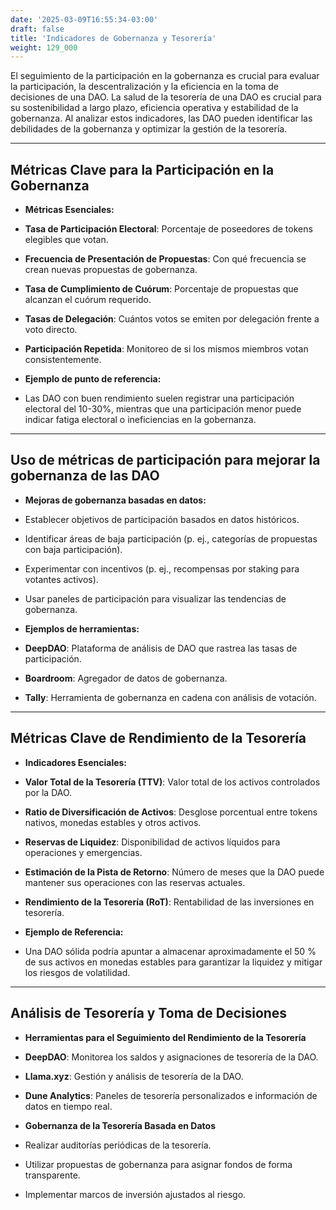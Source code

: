 ```yaml
---
date: '2025-03-09T16:55:34-03:00'
draft: false
title: 'Indicadores de Gobernanza y Tesorería'
weight: 129_000
---
```


El seguimiento de la participación en la gobernanza es crucial para evaluar la participación, la descentralización y la eficiencia en la toma de decisiones de una DAO. La salud de la tesorería de una DAO es crucial para su sostenibilidad a largo plazo, eficiencia operativa y estabilidad de la gobernanza. Al analizar estos indicadores, las DAO pueden identificar las debilidades de la gobernanza y optimizar la gestión de la tesorería.

---

## **Métricas Clave para la Participación en la Gobernanza**

- **Métricas Esenciales:**
- **Tasa de Participación Electoral**: Porcentaje de poseedores de tokens elegibles que votan.
- **Frecuencia de Presentación de Propuestas**: Con qué frecuencia se crean nuevas propuestas de gobernanza.
- **Tasa de Cumplimiento de Cuórum**: Porcentaje de propuestas que alcanzan el cuórum requerido.
- **Tasas de Delegación**: Cuántos votos se emiten por delegación frente a voto directo.
- **Participación Repetida**: Monitoreo de si los mismos miembros votan consistentemente.

- **Ejemplo de punto de referencia:**
- Las DAO con buen rendimiento suelen registrar una participación electoral del 10-30%, mientras que una participación menor puede indicar fatiga electoral o ineficiencias en la gobernanza.

---

## **Uso de métricas de participación para mejorar la gobernanza de las DAO**

- **Mejoras de gobernanza basadas en datos:**
- Establecer objetivos de participación basados ​​en datos históricos.
- Identificar áreas de baja participación (p. ej., categorías de propuestas con baja participación).
- Experimentar con incentivos (p. ej., recompensas por staking para votantes activos).
- Usar paneles de participación para visualizar las tendencias de gobernanza.

- **Ejemplos de herramientas:**
- **DeepDAO**: Plataforma de análisis de DAO que rastrea las tasas de participación.
- **Boardroom**: Agregador de datos de gobernanza.
- **Tally**: Herramienta de gobernanza en cadena con análisis de votación.

---

## **Métricas Clave de Rendimiento de la Tesorería**

- **Indicadores Esenciales:**
- **Valor Total de la Tesorería (TTV)**: Valor total de los activos controlados por la DAO.
- **Ratio de Diversificación de Activos**: Desglose porcentual entre tokens nativos, monedas estables y otros activos.
- **Reservas de Liquidez**: Disponibilidad de activos líquidos para operaciones y emergencias.
- **Estimación de la Pista de Retorno**: Número de meses que la DAO puede mantener sus operaciones con las reservas actuales.
- **Rendimiento de la Tesorería (RoT)**: Rentabilidad de las inversiones en tesorería.

- **Ejemplo de Referencia:**
- Una DAO sólida podría apuntar a almacenar aproximadamente el 50 % de sus activos en monedas estables para garantizar la liquidez y mitigar los riesgos de volatilidad.

---

## **Análisis de Tesorería y Toma de Decisiones**

- **Herramientas para el Seguimiento del Rendimiento de la Tesorería**
- **DeepDAO**: Monitorea los saldos y asignaciones de tesorería de la DAO.
- **Llama.xyz**: Gestión y análisis de tesorería de la DAO.
- **Dune Analytics**: Paneles de tesorería personalizados e información de datos en tiempo real.

- **Gobernanza de la Tesorería Basada en Datos**
- Realizar auditorías periódicas de la tesorería.
- Utilizar propuestas de gobernanza para asignar fondos de forma transparente.
- Implementar marcos de inversión ajustados al riesgo.